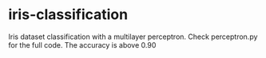 # iris-classification

Iris dataset classification with a multilayer perceptron. Check perceptron.py for the full code. The accuracy is above 0.90
